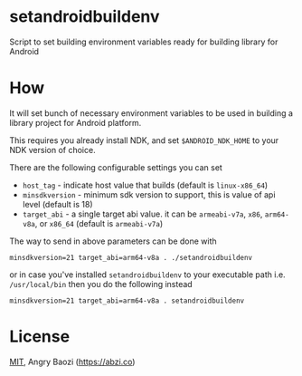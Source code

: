 # setandroidbuildenv
Script to set building environment variables ready for building library for Android

# How

It will set bunch of necessary environment variables to be used in building a library project for Android platform.

This requires you already install NDK, and set `$ANDROID_NDK_HOME` to your NDK version of choice.

There are the following configurable settings you can set

* `host_tag` - indicate host value that builds (default is `linux-x86_64`)
* `minsdkversion` - minimum sdk version to support, this is value of api level (default is 18)
* `target_abi` - a single target abi value. it can be `armeabi-v7a`, `x86`, `arm64-v8a`, or `x86_64` (default is `armeabi-v7a`)

The way to send in above parameters can be done with

```
minsdkversion=21 target_abi=arm64-v8a . ./setandroidbuildenv
```

or in case you've installed `setandroidbuildenv` to your executable path i.e. `/usr/local/bin` then you do the following instead

```
minsdkversion=21 target_abi=arm64-v8a . setandroidbuildenv
```

# License
[MIT](https://github.com/abzico/setandroidbuildenv/blob/master/LICENSE), Angry Baozi (https://abzi.co)
